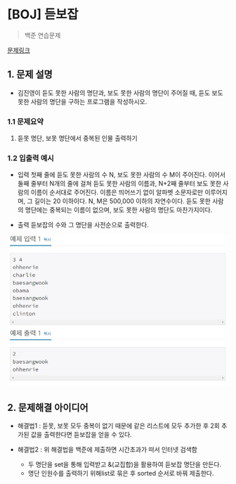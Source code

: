 # [BOJ] 듣보잡

> 백준 연습문제

[문제링크](https://www.acmicpc.net/problem/1764)

## 1. 문제 설명
- 김진영이 듣도 못한 사람의 명단과, 보도 못한 사람의 명단이 주어질 때, 듣도 보도 못한 사람의 명단을 구하는 프로그램을 작성하시오.


### 1.1 문제요약

1. 듣못 명단, 보못 명단에서 중복된 인물 출력하기


### 1.2 입출력 예시

- 입력
  첫째 줄에 듣도 못한 사람의 수 N, 보도 못한 사람의 수 M이 주어진다. 이어서 둘째 줄부터 N개의 줄에 걸쳐 듣도 못한 사람의 이름과, N+2째 줄부터 보도 못한 사람의 이름이 순서대로 주어진다. 이름은 띄어쓰기 없이 알파벳 소문자로만 이루어지며, 그 길이는 20 이하이다. N, M은 500,000 이하의 자연수이다.
  듣도 못한 사람의 명단에는 중복되는 이름이 없으며, 보도 못한 사람의 명단도 마찬가지이다.
  
- 출력
  듣보잡의 수와 그 명단을 사전순으로 출력한다.

<img src='입출력 예시.JPG'>

## 2. 문제해결 아이디어
- 해결법1 : 듣못, 보못 모두 중복이 없기 때문에 같은 리스트에 모두 추가한 후 2회 추가된 값을 출력한다면 듣보잡을 얻을 수 있다.
  
- 해결법2 : 위 해결법을 백준에 제출하면 시간초과가 떠서 인터넷 검색함
  - 두 명단을 set을 통해 입력받고 &(교집합)을 활용하여 듣보잡 명단을 만든다.
  - 명단 인원수를 출력하기 위해list로 묶은 후 sorted 순서로 바꿔 제출한다.


